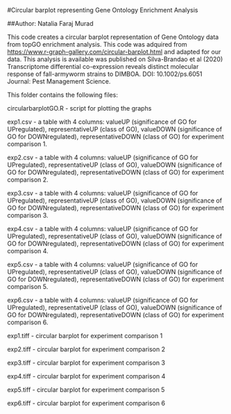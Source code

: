 #Circular barplot representing Gene Ontology Enrichment Analysis

##Author: Natalia Faraj Murad

This code creates a circular barplot representation of Gene
Ontology data from topGO enrichment analysis. This code was
adquired from https://www.r-graph-gallery.com/circular-barplot.html
and adapted for our data. This analysis is available was published on
Silva-Brandao et al (2020) Transcriptome differential co-expression 
reveals distinct molecular response of fall-armyworm strains to DIMBOA.
DOI: 10.1002/ps.6051 Journal: Pest Management Science.

This folder contains the following files:


circularbarplotGO.R - script for plotting the graphs

exp1.csv -  a table with 4 columns: valueUP (significance of GO for UPregulated), representativeUP (class of GO), valueDOWN (significance of GO for DOWNregulated), representativeDOWN (class of GO) for experiment comparison 1.

exp2.csv -  a table with 4 columns: valueUP (significance of GO for UPregulated), representativeUP (class of GO), valueDOWN (significance of GO for DOWNregulated), representativeDOWN (class of GO) for experiment comparison 2.

exp3.csv -  a table with 4 columns: valueUP (significance of GO for UPregulated), representativeUP (class of GO), valueDOWN (significance of GO for DOWNregulated), representativeDOWN (class of GO) for experiment comparison 3.

exp4.csv -  a table with 4 columns: valueUP (significance of GO for UPregulated), representativeUP (class of GO), valueDOWN (significance of GO for DOWNregulated), representativeDOWN (class of GO) for experiment comparison 4.

exp5.csv -  a table with 4 columns: valueUP (significance of GO for UPregulated), representativeUP (class of GO), valueDOWN (significance of GO for DOWNregulated), representativeDOWN (class of GO) for experiment comparison 5.

exp6.csv -  a table with 4 columns: valueUP (significance of GO for UPregulated), representativeUP (class of GO), valueDOWN (significance of GO for DOWNregulated), representativeDOWN (class of GO) for experiment comparison 6.


exp1.tiff - circular barplot for experiment comparison 1

exp2.tiff - circular barplot for experiment comparison 2

exp3.tiff - circular barplot for experiment comparison 3

exp4.tiff - circular barplot for experiment comparison 4

exp5.tiff - circular barplot for experiment comparison 5

exp6.tiff - circular barplot for experiment comparison 6

